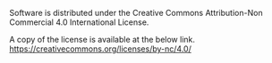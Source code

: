 Software is distributed under the Creative Commons Attribution-Non Commercial 4.0 International License.

A copy of the license is available at the below link.
https://creativecommons.org/licenses/by-nc/4.0/